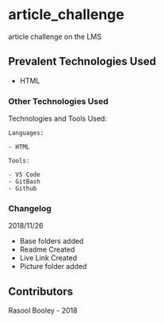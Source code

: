 # article_challenge
article challenge on the LMS


## Prevalent Technologies Used

 - HTML
 
### Other Technologies Used

Technologies and Tools Used:

```
Languages:

- HTML

```
```
Tools:

- VS Code
- GitBash
- Github

```

### Changelog

2018/11/26

- Base folders added
- Readme Created
- Live Link Created
- Picture folder added

## Contributors

Rasool Booley - 2018
